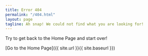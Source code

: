 ```yaml
---
title: Error 404
permalink: "/404.html"
layout: page
tagline: Ah snap! We could not find what you are looking for!
---
```


Try to get back to the Home Page and start over!

[Go to the Home Page]({{ site.url }}{{ site.baseurl }})

